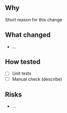 ## Why
Short reason for this change

## What changed
- ...

## How tested
- [ ] Unit tests
- [ ] Manual check (describe)

## Risks
- ...
